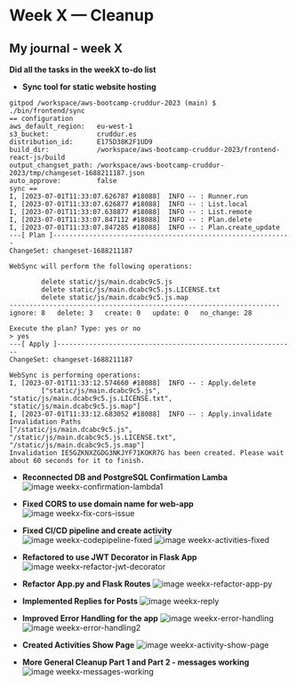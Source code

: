 # Week X — Cleanup
## My journal - week X

**Did all the tasks in the weekX to-do list**
-  **Sync tool for static website hosting**
```
gitpod /workspace/aws-bootcamp-cruddur-2023 (main) $ ./bin/frontend/sync 
== configuration
aws_default_region:   eu-west-1
s3_bucket:            cruddur.es
distribution_id:      E175D38K2F1UD9
build_dir:            /workspace/aws-bootcamp-cruddur-2023/frontend-react-js/build
output_changset_path: /workspace/aws-bootcamp-cruddur-2023/tmp/changeset-1688211187.json
auto_approve:         false
sync ==
I, [2023-07-01T11:33:07.626787 #18088]  INFO -- : Runner.run
I, [2023-07-01T11:33:07.626877 #18088]  INFO -- : List.local
I, [2023-07-01T11:33:07.638877 #18088]  INFO -- : List.remote
I, [2023-07-01T11:33:07.847112 #18088]  INFO -- : Plan.delete
I, [2023-07-01T11:33:07.847285 #18088]  INFO -- : Plan.create_update
---[ Plan ]------------------------------------------------------------
ChangeSet: changeset-1688211187

WebSync will perform the following operations:

        delete static/js/main.dcabc9c5.js
        delete static/js/main.dcabc9c5.js.LICENSE.txt
        delete static/js/main.dcabc9c5.js.map
--------------------------------------------------------------------
ignore: 8   delete: 3   create: 0   update: 0   no_change: 28

Execute the plan? Type: yes or no
> yes
---[ Apply ]------------------------------------------------------------
ChangeSet: changeset-1688211187

WebSync is performing operations:
I, [2023-07-01T11:33:12.574660 #18088]  INFO -- : Apply.delete
        ["static/js/main.dcabc9c5.js", "static/js/main.dcabc9c5.js.LICENSE.txt", "static/js/main.dcabc9c5.js.map"]
I, [2023-07-01T11:33:12.683052 #18088]  INFO -- : Apply.invalidate
Invalidation Paths
["/static/js/main.dcabc9c5.js", "/static/js/main.dcabc9c5.js.LICENSE.txt", "/static/js/main.dcabc9c5.js.map"]
Invalidation IE5GZKNXZGDG3NKJYF71KOKR7G has been created. Please wait about 60 seconds for it to finish.
```

- **Reconnected DB and PostgreSQL Confirmation Lamba**
![image weekx-confirmation-lambda1](./images/weekx-confirmation-lambda1.jpg)

- **Fixed CORS to use domain name for web-app**
![image weekx-fix-cors-issue](./images/weekx-fix-cors-issue.png)

- **Fixed CI/CD pipeline and create activity**	
![image weekx-codepipeline-fixed](./images/weekx-codepipeline-fixed.png)
![image weekx-activities-fixed](./images/weekx-activities-fixed.png)

- **Refactored to use JWT Decorator in Flask App**
![image weekx-refactor-jwt-decorator](./images/weekx-refactor-jwt-decorator.png)

- **Refactor App.py and Flask Routes**
![image weekx-refactor-app-py](./images/weekx-refactor-app-py.png)

- **Implemented Replies for Posts**
![image weekx-reply](./images/weekx-reply.png)

- **Improved Error Handling for the app**
![image weekx-error-handling](./images/weekx-error-handling.png)
![image weekx-error-handling2](./images/weekx-error-handling2.png)

- **Created Activities Show Page**
![image weekx-activity-show-page](./images/weekx-activity-show-page.png)

- **More General Cleanup Part 1 and Part 2 - messages working**
![image weekx-messages-working](./images/weekx-messages-working.png)
